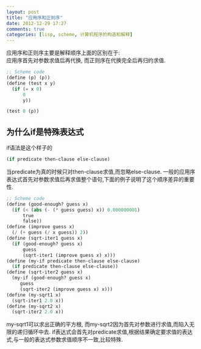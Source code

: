 ```yaml
---
layout: post
title: "应用序和正则序"
date: 2012-12-29 17:27
comments: true
categories: [lisp, scheme, 计算机程序的构造和解释]
---
```


应用序和正则序主要是解释顺序上面的区别在于:  
应用序首先对参数求值后再代换,
而正则序在代换完全后再归约求值.
```scheme
;; Scheme code
(define (p) (p))
(define (test x y)
  (if (= x 0)
      0
      y))

(test 0 (p))
```
为什么if是特殊表达式
--------------------
if语法是这个样子的
```scheme
(if predicate then-clause else-clause)
```
当predicate为真的时候只对then-clause求值,而忽略else-clause.
一般的应用序表达式首先对参数求值后再求值整个语句,下面的例子说明了这个顺序差异的重要性.
```scheme 牛顿法求平方根
;; Scheme code
(define (good-enough? guess x)
  (if (< (abs (- (* guess guess) x)) 0.000000001)
      true
      false))
(define (improve guess x)
  (/ (+ guess (/ x guess)) 2))
(define (sqrt-iter1 guess x)
  (if (good-enough? guess x)
      guess
      (sqrt-iter1 (improve guess x) x)))
(define (my-if predicate then-clause else-clause)
  (if predicate then-clause else-clause))
(define (sqrt-iter2 guess x)
  (my-if (good-enough? guess x)
	 guess
	 (sqrt-iter2 (improve guess x) x)))
(define (my-sqrt1 x)
  (sqrt-iter1 2.0 x))
(define (my-sqrt2 x)
  (sqrt-iter2 2.0 x))
```
my-sqrt1可以求出正确的平方根,
而my-sqrt2因为首先对参数进行求值,而陷入无限的递归循环中去.
if表达式会首先对predicate求值,根据结果确定要求值的表达式,与一般的表达式参数求值顺序不一致,比较特殊.
